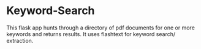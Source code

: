 # Keyword-Search
This flask app hunts through a directory of pdf documents for one or more keywords and returns results. It uses flashtext for keyword search/ extraction.


